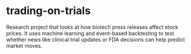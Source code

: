 # trading-on-trials
Research project that looks at how biotech press releases affect stock prices. It uses machine learning and event-based backtesting to test whether news like clinical trial updates or FDA decisions can help predict market moves.
